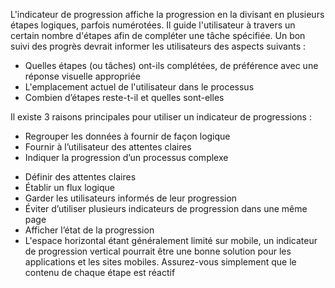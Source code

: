 L'indicateur de progression affiche la progression en la divisant en plusieurs étapes logiques, parfois numérotées. Il guide l'utilisateur à travers un certain nombre d'étapes afin de compléter une tâche spécifiée. Un bon suivi des progrès devrait informer les utilisateurs des aspects suivants :
* Quelles étapes (ou tâches) ont-ils complétées, de préférence avec une réponse visuelle appropriée
* L'emplacement actuel de l'utilisateur dans le processus
* Combien d’étapes reste-t-il et quelles sont-elles

Il existe 3 raisons principales pour utiliser un indicateur de progressions :
* Regrouper les données à fournir de façon logique
* Fournir à l’utilisateur des attentes claires
* Indiquer la progression d’un processus complexe

<modul-do>
    <ul class="m-u--bullet-list">
        <li>Définir des attentes claires</li>
        <li>Établir un flux logique</li>
        <li>Garder les utilisateurs informés de leur progression</li>
        <li>Éviter d’utiliser plusieurs indicateurs de progression dans une même page</li>
        <li>Afficher l’état de la progression</li>
        <li>L'espace horizontal étant généralement limité sur mobile, un indicateur de progression vertical pourrait être une bonne solution pour les applications et les sites mobiles. Assurez-vous simplement que le contenu de chaque étape est réactif</li>
    </ul>
</modul-do>